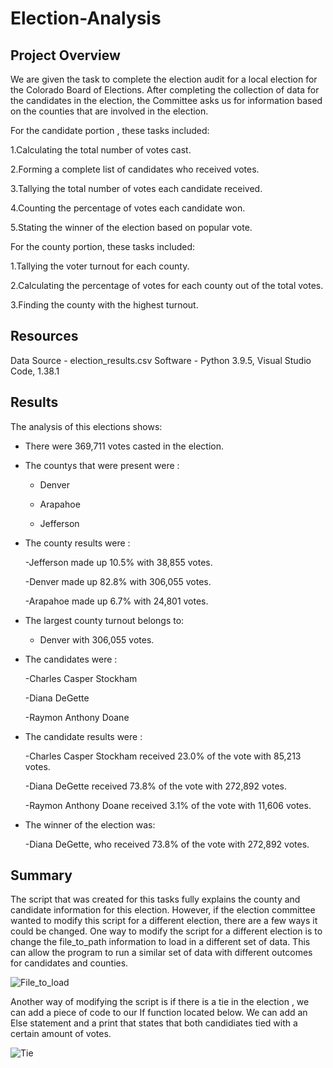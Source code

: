 # Election-Analysis

## Project Overview 
We are given the task to complete the election audit for a local election for the Colorado Board of Elections. After completing the collection of data for the candidates in the election, the Committee asks us for information based on the counties that are involved in the election.

For the candidate portion , these tasks included:

 1.Calculating the total number of votes cast. 
 
 2.Forming a complete list of candidates who received votes.
 
 3.Tallying the total number of votes each candidate received.
 
 4.Counting the percentage of votes each candidate won.
 
 5.Stating the winner of the election based on popular vote.
 
For the county portion, these tasks included:

1.Tallying the voter turnout for each county.

2.Calculating the percentage of votes for each county out of the total votes.

3.Finding the county with the highest turnout.

## Resources
Data Source - election_results.csv
Software - Python 3.9.5, Visual Studio Code, 1.38.1

## Results
The analysis of this elections shows:

- There were 369,711 votes casted in the election.

- The countys that were present were :  
   - Denver
    
   - Arapahoe
   
   - Jefferson
 
- The county results were :

   -Jefferson made up 10.5% with 38,855 votes.
 
   -Denver made up 82.8% with 306,055 votes.
 
   -Arapahoe made up 6.7% with 24,801 votes.
   
- The largest county turnout belongs to:

    - Denver with 306,055 votes.
  

- The candidates were :

  -Charles Casper Stockham
  
  -Diana DeGette
  
  -Raymon Anthony Doane
  
- The candidate results were :

    -Charles Casper Stockham received 23.0% of the vote with 85,213 votes.
    
    -Diana DeGette received 73.8% of the vote with 272,892 votes.
    
    -Raymon Anthony Doane received 3.1% of the vote with 11,606 votes.
    
- The winner of the election was:

  -Diana DeGette, who received 73.8% of the vote with 272,892 votes.
  
## Summary 

 The script that was created for this tasks fully explains the county and candidate information for this election. However, if the election committee wanted to modify this script for a different election, there are a few ways it could be changed. One way to modify the script for a different election is to change the file_to_path information to load in a different set of data. This can allow the program to run a similar set of data with different outcomes for candidates and counties.
 
 ![File_to_load](https://user-images.githubusercontent.com/85713532/124232639-ecc7a080-dadf-11eb-9c26-561c3ac06bda.png)
 
 Another way of modifying the script is if there is a tie in the election , we can add a piece of code to our If function located below. We can add an Else statement and a print that states that both candidiates tied with a certain amount of votes. 


![Tie](https://user-images.githubusercontent.com/85713532/124234326-e33f3800-dae1-11eb-97cf-f738702391c5.png)
